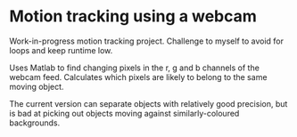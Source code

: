# Motion tracking using a webcam

Work-in-progress motion tracking project. Challenge to myself to avoid for loops and keep runtime low.

Uses Matlab to find changing pixels in the r, g and b channels of the webcam feed. Calculates which pixels are likely to belong to the same moving object.

The current version can separate objects with relatively good precision, but is bad at picking out objects moving against similarly-coloured backgrounds.
